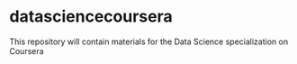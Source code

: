 # datasciencecoursera
This repository will contain materials for the Data Science specialization on Coursera

